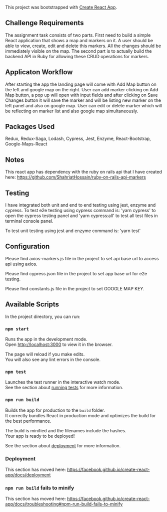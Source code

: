 This project was bootstrapped with [Create React App](https://github.com/facebook/create-react-app).

## Challenge Requirements
The assignment task consists of two parts. First need to build a simple React application that
shows a map and markers on it. A user should be able to view, create, edit and delete this markers.
All the changes should be immediately visible on the map. The second part is to actually build the
backend API in Ruby for allowing these CRUD operations for markers.

## Applicaton Workflow
After starting the app the landing page will come with Add Map button on the left and google map on the right. User can add marker clicking on Add Map button, a pop up will open with input fields and after clicking on Save Changes button it will save the marker and will be listing new marker on the left panel and also on google map. User can edit or delete marker which will be reflecting on marker list and also google map simultaneously.

## Packages Used
Redux,
Redux-Saga,
Lodash,
Cypress,
Jest,
Enzyme,
React-Bootstrap,
Google-Maps-React

## Notes
This react app has dependency with the ruby on rails api that I have created here: 
https://github.com/ShahriatHossain/ruby-on-rails-api-markers

## Testing
I have integrated both unit and end to end testing using jest, enzyme and cypress. 
To test e2e testing using cypress command is: 'yarn cypress' to open the cypress testing panel and 'yarn cypress:all' to test all test files in terminal console panel.

To test unit testing using jest and enzyme command is: 'yarn test'

## Configuration
Please find axios-markers.js file in the project to set api base url to access api using axios.

Please find cypress.json file in the project to set app base url for e2e testing.

Please find constants.js file in the project to set GOOGLE MAP KEY.

## Available Scripts

In the project directory, you can run:

### `npm start`

Runs the app in the development mode.<br>
Open [http://localhost:3000](http://localhost:3000) to view it in the browser.

The page will reload if you make edits.<br>
You will also see any lint errors in the console.

### `npm test`

Launches the test runner in the interactive watch mode.<br>
See the section about [running tests](https://facebook.github.io/create-react-app/docs/running-tests) for more information.

### `npm run build`

Builds the app for production to the `build` folder.<br>
It correctly bundles React in production mode and optimizes the build for the best performance.

The build is minified and the filenames include the hashes.<br>
Your app is ready to be deployed!

See the section about [deployment](https://facebook.github.io/create-react-app/docs/deployment) for more information.

### Deployment

This section has moved here: https://facebook.github.io/create-react-app/docs/deployment

### `npm run build` fails to minify

This section has moved here: https://facebook.github.io/create-react-app/docs/troubleshooting#npm-run-build-fails-to-minify
